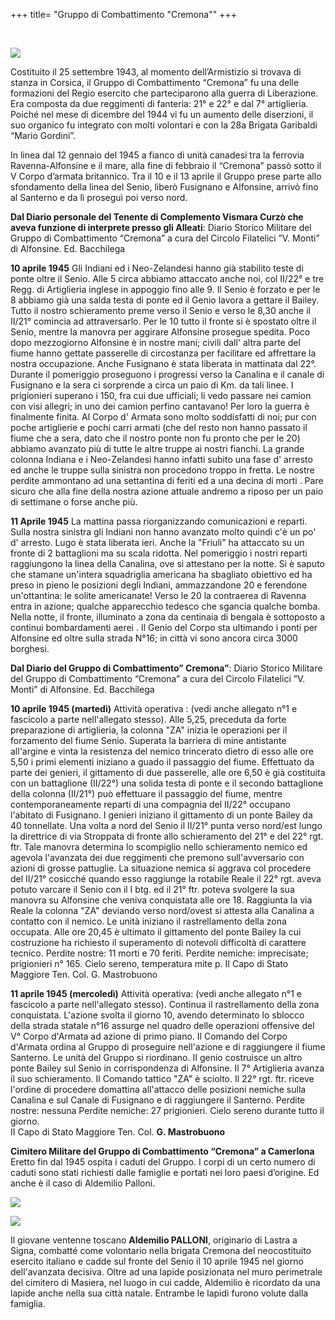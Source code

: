 +++
title= "Gruppo di Combattimento "Cremona""
+++

<br>

<img src="/images/files/Cremona.png"><br>

Costituito il 25 settembre 1943, al momento dell’Armistizio si trovava di stanza in Corsica, il Gruppo di Combattimento “Cremona” fu una delle formazioni del Regio esercito che parteciparono alla guerra di Liberazione. Era composta da due reggimenti di fanteria: 21° e 22° e dal 7° artiglieria. Poiché nel mese di dicembre del 1944 vi fu un aumento delle diserzioni, il suo organico fu integrato con molti volontari e con la 28a Brigata Garibaldi “Mario Gordini”. 

In linea dal 12 gennaio del 1945 a fianco di unità canadesi  tra la ferrovia Ravenna-Alfonsine  e il mare, alla fine di febbraio il “Cremona” passò sotto il V Corpo d’armata britannico. 
Tra il 10 e il 13 aprile il Gruppo prese parte allo sfondamento della linea del Senio, liberò Fusignano e Alfonsine, arrivò fino al Santerno e da lì proseguì poi verso nord. 


**Dal Diario personale del Tenente di Complemento Vismara Curzò che aveva funzione di interprete presso gli Alleati**: Diario Storico Militare del Gruppo di Combattimento “Cremona” a cura del Circolo Filatelici ”V. Monti” di Alfonsine. Ed. Bacchilega

**10 aprile 1945**
Gli Indiani ed i Neo-Zelandesi hanno già stabilito teste di ponte oltre il Senio. Alle 5 circa abbiamo attaccato anche noi, col II/22° e tre Regg. di Artiglieria inglese in appoggio fino alle 9. Il Senio è forzato e per le 8 abbiamo già una salda testa di ponte ed il Genio lavora a gettare il Bailey. Tutto il nostro schieramento preme verso il Senio e verso le 8,30 anche il II/21° comincia ad attraversarlo. Per le 10 tutto il fronte si è spostato oltre il Senio, mentre la manovra per aggirare Alfonsine prosegue spedita.
Poco dopo mezzogiorno Alfonsine è in nostre mani; civili dall' altra parte del fiume hanno gettate passerelle di circostanza per facilitare ed affrettare la nostra occupazione. Anche Fusignano è stata liberata in mattinata dal 22°.
Durante il pomeriggio proseguono i progressi verso la Canalina e il canale di Fusignano e la sera ci sorprende a circa un paio di Km. da tali linee.
I prigionieri superano i 150, fra cui due ufficiali; li vedo passare nei camion con visi allegri; in uno dei camion perfino cantavano! Per loro la guerra è finalmente finita.
Al Corpo d' Armata sono molto soddisfatti di noi; pur con poche artiglierie e pochi carri armati (che del resto non hanno passato il fiume che a sera, dato che il nostro ponte non fu pronto che per le 20) abbiamo avanzato più di tutte le altre truppe ai nostri fianchi.
La grande colonna Indiana e i Neo-Zelandesi hanno infatti subito una fase d' arresto ed anche le truppe sulla sinistra non procedono troppo in fretta.
Le nostre perdite ammontano ad una settantina di feriti ed a una decina di morti .
Pare sicuro che alla fine della nostra azione attuale andremo a riposo per un paio di settimane o forse anche più.

**11 Aprile 1945**
La mattina passa riorganizzando comunicazioni e reparti. Sulla nostra sinistra gli Indiani non hanno avanzato molto quindi c'è un po' d' arresto.
Lugo è stata liberata ieri.
Anche la "Friuli" ha attaccato su un fronte di 2 battaglioni ma su scala ridotta.
Nel pomeriggio i nostri reparti raggiungono la linea della Canalina, ove si attestano per la notte. Si è saputo che stamane un'intera squadriglia americana ha sbagliato obiettivo ed ha preso in pieno le posizioni degli
Indiani, ammazzandone 20 e ferendone un'ottantina: le solite americanate!
Verso le 20 la contraerea di Ravenna entra in azione; qualche apparecchio tedesco che sgancia qualche bomba. Nella notte, il fronte, illuminato a zona da centinaia di bengala è sottoposto a continui bombardamenti aerei .
Il Genio del Corpo sta ultimando i ponti per Alfonsine ed oltre sulla strada N°16; in città vi sono ancora circa 3000 borghesi.


**Dal Diario del Gruppo di Combattimento” Cremona”**: Diario Storico Militare del Gruppo di Combattimento “Cremona” a cura del Circolo Filatelici ”V. Monti” di Alfonsine. Ed. Bacchilega

**10 aprile 1945 (martedì)**
Attività operativa : (vedi anche allegato n°1 e fascicolo a parte nell'allegato stesso).
Alle 5,25, preceduta da forte preparazione di artiglieria, la colonna "ZA" inizia le
operazioni per il forzamento del fiume Senio. Superata la barriera di mine antistante
all'argine e vinta la resistenza del nemico trincerato dietro di esso alle ore 5,50 i primi
elementi iniziano a guado il passaggio del fiume.
Effettuato da parte dei genieri, il gittamento di due passerelle, alle ore 6,50 è già
costituita con un battaglione (II/22°) una solida testa di ponte e il secondo battaglione
della colonna (II/21°) può effettuare il passaggio del fiume, mentre contemporaneamente
reparti di una compagnia del II/22° occupano l'abitato di Fusignano. I genieri iniziano il
gittamento di un ponte Bailey da 40 tonnellate.
Una volta a nord del Senio il II/21° punta verso nord/est lungo la direttrice di via
Stroppata di fronte allo schieramento del 21° e del 22° rgt. ftr.
Tale manovra determina lo scompiglio nello schieramento nemico ed agevola l'avanzata
dei due reggimenti che premono sull'avversario con azioni di grosse pattuglie. La
situazione nemica si aggrava col procedere del II/21° cosicché quando esso raggiunge la
rotabile Reale il 22° rgt. aveva potuto varcare il Senio con il I btg. ed il 21° ftr. poteva
svolgere la sua manovra su Alfonsine che veniva conquistata alle ore 18. Raggiunta la via
Reale la colonna "ZA" deviando verso nord/ovest si attesta alla Canalina a contatto con il
nemico. Le unità iniziano il rastrellamento della zona occupata. Alle ore 20,45 è ultimato
il gittamento del ponte Bailey la cui costruzione ha richiesto il superamento di notevoli
difficoltà di carattere tecnico.
Perdite nostre: 11 morti e 70 feriti.
Perdite nemiche: imprecisate; prigionieri n° 165. Cielo sereno, temperatura mite
p. II Capo di Stato Maggiore Ten. Col. G. Mastrobuono

**11 aprile 1945 (mercoledì)**
Attività operativa: (vedi anche allegato n°1 e fascicolo a parte nell'allegato stesso).
Continua il rastrellamento della zona conquistata. L'azione svolta il giorno 10, avendo
determinato lo sblocco della strada statale n°16 assurge nel quadro delle operazioni
offensive del V° Corpo d'Armata ad azione di primo piano.
Il Comando del Corpo d'Armata ordina al Gruppo di proseguire nell'azione e di
raggiungere il fiume Santerno. Le unità del Gruppo si riordinano. II genio costruisce un
altro ponte Bailey sul Senio in corrispondenza di Alfonsine.
Il 7° Artiglieria avanza il suo schieramento. Il Comando tattico "ZA" è sciolto.
Il 22° rgt. ftr. riceve l'ordine di procedere domattina all'attacco delle posizioni nemiche
sulla Canalina e sul Canale di Fusignano e di raggiungere il Santerno.
Perdite nostre: nessuna	Perdite nemiche: 27 prigionieri.
Cielo sereno durante tutto il giorno. 	
II Capo di Stato Maggiore Ten. Col. **G. Mastrobuono**



**Cimitero Militare del Gruppo di Combattimento “Cremona” a Camerlona**
Eretto fin dal 1945 ospita i caduti del Gruppo. I corpi di un certo numero di caduti sono stati richiesti dalle famiglie e portati nei loro paesi d’origine. Ed anche è il caso di Aldemilio Palloni. 
              
 <img src="/images/files/cremona_Camerlona.jpg"><br>


 <img src="/images/files/cremona_Camerlona2.jpg"><br> 



Il giovane ventenne toscano **Aldemilio PALLONI**, originario di Lastra a Signa, combatté come volontario nella brigata Cremona del neocostituito esercito italiano e cadde sul fronte del Senio il 10 aprile 1945 nel giorno dell'avanzata decisiva. Oltre ad  una lapide posizionata nel muro perimetrale del cimitero di Masiera, nel luogo in cui cadde, Aldemilio è ricordato da una lapide anche nella sua città natale. Entrambe le lapidi furono volute dalla famiglia.



